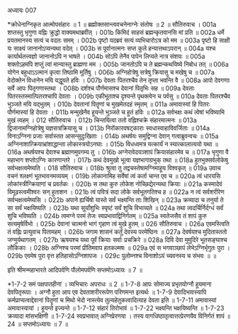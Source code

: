 अध्यायः 007

*क्रोधेनाग्निकृत आत्मोपसंहारः ॥ 1 ॥ ब्रह्मोक्तसान्त्ववचनेनाग्नेः संतोषः ॥ 2 ॥
सौतिरुवाच ।
001a	शप्तस्तु भृगुणा वह्निः क्रुद्धो वाक्यमथाब्रवीत् ।
001b	किमिदं साहसं ब्रह्मन्कृतवानसि मां प्रति ॥
002a	धर्मे प्रयतमानस्य सत्यं च वदतः समम् ।
002b	पृष्टो यदब्रवं सत्यं व्यभिचारोऽत्र को मम ॥
003a	पृष्टो हि साक्षी यः साक्ष्यं जानानोऽप्यन्यथा वदेत् ।
003b	स पूर्वानात्मनः सप्त कुले हन्यात्तथाऽपरान् ॥
004a	यश्च कार्यार्थतत्त्वज्ञो जानानोऽपि न भाषते ।
004b	सोऽपि तेनैव पापेन लिप्यते नात्र संशयः ॥
005a	शक्तोऽहमपि शप्तुं त्वां मान्यास्तु ब्राह्मणा मम ।
005b	जानतोऽपि च ते ब्रह्मन्कथयिष्ये निबोध तत् ॥
006a	योगेन बहुधाऽऽत्मानं कृत्वा तिष्ठामि मूर्तिषु ।
006b	अग्निहोत्रेषु सत्रेषु क्रियासु च मखेषु च ॥
007a	वेदोक्तेन विधानेन मयि यद्धूयते हविः ।
007b	देवताः पितरश्चैव तेन तृप्ता भवन्ति वै ॥
008a	आपो देवगणाः सर्वे आपः पितृगणास्तथा ।
008b	दर्शश्च पौर्णमासश्च देवानां पितृभिः सह ॥
009a	देवताः पितरस्तस्मात्पितरश्चापि देवताः ।
009b	एकीभूताश्च दृश्यन्ते पृथक्त्वेन च पर्वसु ॥
010a	देवताः पितरश्चैव भुञ्जते मयि यद्भुतम् ।
010b	देवतानां पितॄणां च मुखमेतदहं स्मृतम् ॥
011a	अमावास्यां हि पितरः पौर्णमास्यां हि देवताः ।
011b	मन्मुखेनैव हूयन्ते भुञ्जते च हुतं हविः ॥
012a	सर्वभक्षः कथं त्वेषां भविष्यामि मुखं त्वहम् ।
012	सौतिरुवाच ।
012b	चिन्तयित्वा ततो वह्निश्चक्रे संहारमात्मनः ॥
013a	द्विजानामग्निहोत्रेषु यज्ञसत्रक्रियासु च ।
013b	निरोंकारवषट्काराः स्वधास्वाहाविवर्जिताः ॥
014a	विनाऽग्निना प्रजाः सर्वास्तत आसन्सुदुःखिताः ।
014b	अथर्षयः समुद्विग्ना देवान् गत्वाब्रुवन्वचः ॥
015a	अग्निनाशात्क्रियाभ्रांशाद्धान्ता लोकास्त्रयोऽनघाः ।
015b	विधध्वमत्र यत्कार्यं न स्यात्कालात्ययो यथा ॥
016a	अथर्षयश्च देवाश्च ब्रह्माणमुपगम्य तु ।
016b	अग्नेरावेदयञ्शापं क्रियासंहारमेव च ॥
017a	भृगुणा वै महाभाग शप्तोऽग्निः कारणान्तरे ।
017b	कथं देवमुखो भूत्वा यज्ञभागाग्रभुक् तथा ॥
018a	हुतभुक्सर्वलोकेषु सर्वभक्षत्वमेष्यति ।
018	सौतिरुवाच ।
018b	श्रुत्वा तु तद्वचस्तेषामग्निमाहूय विश्वकृत् ॥
019a	उवाच वचनं श्लक्ष्णं भूतभावनमव्ययम् ।
019b	लोकानामिह सर्वेषां त्वं कर्ता चान्त एव च ॥
020a	त्वं धारयसि लोकांस्त्रीन्क्रियाणां च प्रवर्तकः ।
020b	स तथा कुरु लोकेश नोच्छिद्येरन्यथा क्रियाः ॥
021a	कस्मादेवं विमूढस्त्वमीश्वरः सन् हुताशन ।
021b	त्वं पवित्रं सदा लोके सर्वभूतगतिश्च ह ॥
022a	न त्वं सर्वशरीरेण सर्वभक्षत्वमेष्यसि ।
022b	अपाने ह्यर्चिषो यास्ते सर्वं भक्ष्यन्ति ताः शिखिन् ॥
023a	क्रव्यादा च तनुर्या ते सा सर्वं भक्षयिष्यति ।
023b	यथा सूर्यांशुभिः स्पृष्टं सर्वं शुचि विभाव्यते ॥
024a	तथा त्वदर्चिर्निर्दग्धं सर्वं शुचि भविष्यति ।
024b	त्वमग्ने परमं तेजः स्वप्रभावाद्विनिर्गतम् ॥
025a	स्वतेजसैव तं शापं कुरु सत्यमृषेर्विभो ।
025b	देवानां चात्मनो भागं गृहाण त्वं मुखे हुतम् ॥
026	सौतिरुवाच ।
026a	एवमस्त्विति तं वह्निः प्रत्युवाच पितामहम् ।
026b	जगाम शासनं कर्तुं देवस्य परमेष्ठिनः ॥
027a	देवर्षयश्च मुदितास्ततो जग्मुर्यथागतम् ।
027b	ऋषयश्च यथा पूर्वं क्रियाः सर्वाः प्रचक्रिरे ॥
028a	दिवि देवा मुमुदिरे भूतसङ्घाश्च लौकिकाः ।
028b	अग्निश्च परमां प्रीतिमवाप हतकल्मषः ॥
029a	एवं स भगवाञ्छापं लेभेऽग्निर्भृगुतः पुरा ।
029b	एवमेष पुरा वृत्त हतिहासोऽग्निशापजः ।
029c	पुलोम्नश्च विनाशोऽयं च्यवनस्य च संभवः ॥ ॥

इति श्रीमन्महाभारते आदिपर्वणि पौलोमपर्वणि सप्तमोऽध्यायः ॥ 7 ॥

*1-7-2 समं पक्षपातहीनां । व्यभिचारः अपराधः ॥ 2 ॥ 1-7-8 आपः सोमाज्य प्रभृतयोग्नौ हूयमाना देवपितृरूपाः । अग्नौ हुता आप एव देवताशरीररूपेण परिणमन्त इत्यर्थः ॥ 1-7-9 देवादिभावस्यापि कर्मप्राप्यत्वाद्देवानां पितॄणां च मिथो भेदो नास्त्येव तुल्यहेतुकत्वादित्याह देवता इति ॥ 1-7-11 अमावास्यां अमावास्यायां । हूयन्ते इज्यन्ते ॥ 1-7-12 संहारं तिरोभावं ॥ 1-7-22 भक्ष्यन्ति भक्षयिष्यन्ति ॥ 1-7-23 क्रव्यादा मांसभक्षिणी ॥ 1-7-24 स्वप्रभावात् अग्निप्रेरणया । तस्य वागधिष्ठातृत्वात्तत्प्रेरणयैव विनिर्गतं शापं ॥ 24 ॥ सप्तमोऽध्यायः ॥ 7 ॥
